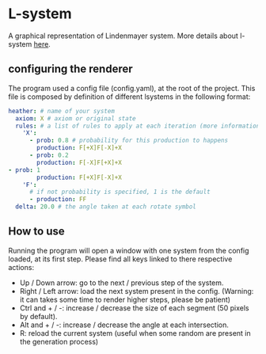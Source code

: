 # L-system

A graphical representation of Lindenmayer system. More details about l-system [here](http://algorithmicbotany.org/papers/abop/abop.pdf).

## configuring the renderer

The program used a config file (config.yaml), at the root of the project. This file is composed by definition of different lsystems in the following format:

```yml
heather: # name of your system
  axiom: X # axiom or original state
  rules: # a list of rules to apply at each iteration (more information about the used grammar [here](https://en.wikipedia.org/wiki/L-system#Example_4:_Koch_curve))
    'X':
      - prob: 0.8 # probability for this production to happens
        production: F[+X]F[-X]+X
      - prob: 0.2
        production: F[-X]F[+X]+X
- prob: 1 
        production: F[+X]F[-X]+X
    'F':
      # if not probability is specified, 1 is the default
      - production: FF
  delta: 20.0 # the angle taken at each rotate symbol
```

## How to use

Running the program will open a window with one system from the config loaded, at its first step.
Please find all keys linked to there respective actions:

- Up / Down arrow: go to the next / previous step of the system.
- Right / Left arrow: load the next system present in the config. (Warning: it can takes some time to render higher steps, please be patient)
- Ctrl and + / -: increase / decrease the size of each segment (50 pixels by default).
- Alt and + / -: increase / decrease the angle at each intersection.
- R: reload the current system (useful when some random are present in the generation process)
